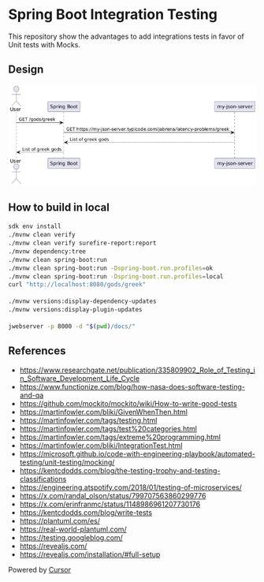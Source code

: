 # Spring Boot Integration Testing

This repository show the advantages to add integrations tests in favor of Unit tests with Mocks.

## Design

![](./docs/design.png)

## How to build in local

```bash
sdk env install
./mvnw clean verify
./mvnw clean verify surefire-report:report
./mvnw dependency:tree
./mvnw clean spring-boot:run
./mvnw clean spring-boot:run -Dspring-boot.run.profiles=ok
./mvnw clean spring-boot:run -Dspring-boot.run.profiles=local
curl "http://localhost:8080/gods/greek"

./mvnw versions:display-dependency-updates
./mvnw versions:display-plugin-updates

jwebserver -p 8000 -d "$(pwd)/docs/"
```

## References

- https://www.researchgate.net/publication/335809902_Role_of_Testing_in_Software_Development_Life_Cycle
- https://www.functionize.com/blog/how-nasa-does-software-testing-and-qa
- https://github.com/mockito/mockito/wiki/How-to-write-good-tests
- https://martinfowler.com/bliki/GivenWhenThen.html
- https://martinfowler.com/tags/testing.html
- https://martinfowler.com/tags/test%20categories.html
- https://martinfowler.com/tags/extreme%20programming.html
- https://martinfowler.com/bliki/IntegrationTest.html
- https://microsoft.github.io/code-with-engineering-playbook/automated-testing/unit-testing/mocking/
- https://kentcdodds.com/blog/the-testing-trophy-and-testing-classifications
- https://engineering.atspotify.com/2018/01/testing-of-microservices/
- https://x.com/randal_olson/status/799707563860299776
- https://x.com/erinfranmc/status/1148986961207730176
- https://kentcdodds.com/blog/write-tests
- https://plantuml.com/es/
- https://real-world-plantuml.com/
- https://testing.googleblog.com/
- https://revealjs.com/
- https://revealjs.com/installation/#full-setup


Powered by [Cursor](https://www.cursor.com/)